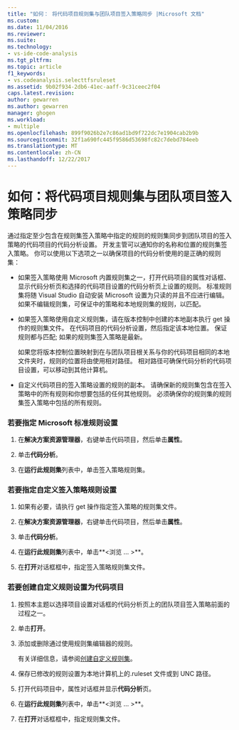 ```yaml
---
title: "如何： 将代码项目规则集与团队项目签入策略同步 |Microsoft 文档"
ms.custom: 
ms.date: 11/04/2016
ms.reviewer: 
ms.suite: 
ms.technology:
- vs-ide-code-analysis
ms.tgt_pltfrm: 
ms.topic: article
f1_keywords:
- vs.codeanalysis.selecttfsruleset
ms.assetid: 9b02f934-2db6-41ec-aaff-9c31ceec2f04
caps.latest.revision: 
author: gewarren
ms.author: gewarren
manager: ghogen
ms.workload:
- multiple
ms.openlocfilehash: 899f9026b2e7c86ad1bd9f722dc7e1904cab2b9b
ms.sourcegitcommit: 32f1a690fc445f9586d53698fc82c7debd784eeb
ms.translationtype: MT
ms.contentlocale: zh-CN
ms.lasthandoff: 12/22/2017
---
```

# <a name="how-to-synchronize-code-project-rule-sets-with-team-project-check-in-policy"></a>如何：将代码项目规则集与团队项目签入策略同步
通过指定至少包含在规则集签入策略中指定的规则的规则集同步到团队项目的签入策略的代码项目的代码分析设置。 开发主管可以通知你的名称和位置的规则集签入策略。 你可以使用以下选项之一以确保项目的代码分析使用的是正确的规则集：  
  
-   如果签入策略使用 Microsoft 内置规则集之一，打开代码项目的属性对话框、 显示代码分析页和选择的代码项目设置的代码分析页上设置的规则。 标准规则集将随 Visual Studio 自动安装 Microsoft 设置为只读的并且不应进行编辑。 如果不编辑规则集，可保证中的策略和本地规则集的规则，以匹配。  
  
-   如果签入策略使用自定义规则集，请在版本控制中创建的本地副本执行 get 操作的规则集文件。 在代码项目的代码分析设置，然后指定该本地位置。 保证规则都与匹配; 如果的规则集签入策略是最新。  
  
     如果您将版本控制位置映射到在与团队项目根关系与你的代码项目相同的本地文件夹时，规则的位置将由使用相对路径。 相对路径可确保代码分析的代码项目设置，可以移动到其他计算机。  
  
-   自定义代码项目的签入策略设置的规则的副本。 请确保新的规则集包含在签入策略中的所有规则和你想要包括的任何其他规则。 必须确保你的规则集的规则集签入策略中包括的所有规则。  
  
### <a name="to-specify-a-microsoft-standard-rule-set"></a>若要指定 Microsoft 标准规则设置  
  
1.  在**解决方案资源管理器**，右键单击代码项目，然后单击**属性**。  
  
2.  单击**代码分析**。  
  
3.  在**运行此规则集**列表中，单击签入策略规则集。  
  
### <a name="to-specify-a-custom-check-in-policy-rule-set"></a>若要指定自定义签入策略规则设置  
  
1.  如果有必要，请执行 get 操作指定签入策略的规则集文件。  
  
2.  在**解决方案资源管理器**，右键单击代码项目，然后单击**属性**。  
  
3.  单击**代码分析**。  
  
4.  在**运行此规则集**列表中，单击**\<浏览 … >**。  
  
5.  在**打开**对话框框中，指定签入策略规则集文件。  
  
### <a name="to-create-a-custom-rule-set-for-a-code-project"></a>若要创建自定义规则设置为代码项目  
  
1.  按照本主题以选择项目设置对话框的代码分析页上的团队项目签入策略前面的过程之一。  
  
2.  单击**打开**。  
  
3.  添加或删除通过使用规则集编辑器的规则。  
  
     有关详细信息，请参阅[创建自定义规则集](../code-quality/creating-custom-code-analysis-rule-sets.md)。  
  
4.  保存已修改的规则设置为本地计算机上的.ruleset 文件或到 UNC 路径。  
  
5.  打开代码项目中，属性对话框并显示**代码分析**页。  
  
6.  在**运行此规则集**列表中，单击**\<浏览 … >**。  
  
7.  在**打开**对话框框中，指定规则集文件。